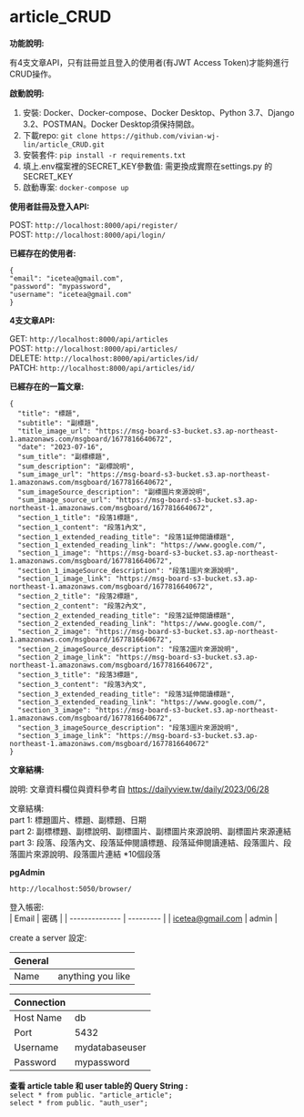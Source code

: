 # article_CRUD

**功能說明:**<br> 

有4支文章API，只有註冊並且登入的使用者(有JWT Access Token)才能夠進行CRUD操作。

**啟動說明:**

1. 安裝:  Docker、Docker-compose、Docker Desktop、Python 3.7、Django 3.2、POSTMAN。Docker Desktop須保持開啟。
2. 下載repo: ```git clone https://github.com/vivian-wj-lin/article_CRUD.git```
3. 安裝套件: ```pip install -r requirements.txt```
4. 填上.env檔案裡的SECRET_KEY參數值: 需更換成實際在settings.py 的 SECRET_KEY
5. 啟動專案: ```docker-compose up```

**使用者註冊及登入API:**<br> 

POST: ```http://localhost:8000/api/register/```<br>
POST: ```http://localhost:8000/api/login/```<br>

**已經存在的使用者:**

```
{
"email": "icetea@gmail.com",
"password": "mypassword",
"username": "icetea@gmail.com"	
}
```

**4支文章API:**<br>

GET: ```http://localhost:8000/api/articles```<br>
POST: ```http://localhost:8000/api/articles/```<br>
DELETE: ```http://localhost:8000/api/articles/id/```<br>
PATCH: ```http://localhost:8000/api/articles/id/```<br>


**已經存在的一篇文章:**

```
{
  "title": "標題",
  "subtitle": "副標題",
  "title_image_url": "https://msg-board-s3-bucket.s3.ap-northeast-1.amazonaws.com/msgboard/1677816640672",
  "date": "2023-07-16",
  "sum_title": "副標標題",
  "sum_description": "副標說明",
  "sum_image_url": "https://msg-board-s3-bucket.s3.ap-northeast-1.amazonaws.com/msgboard/1677816640672",
  "sum_imageSource_description": "副標圖片來源說明",
  "sum_image_source_url": "https://msg-board-s3-bucket.s3.ap-northeast-1.amazonaws.com/msgboard/1677816640672",
  "section_1_title": "段落1標題",
  "section_1_content": "段落1內文",
  "section_1_extended_reading_title": "段落1延伸閱讀標題",
  "section_1_extended_reading_link": "https://www.google.com/",
  "section_1_image": "https://msg-board-s3-bucket.s3.ap-northeast-1.amazonaws.com/msgboard/1677816640672",
  "section_1_imageSource_description": "段落1圖片來源說明",
  "section_1_image_link": "https://msg-board-s3-bucket.s3.ap-northeast-1.amazonaws.com/msgboard/1677816640672",
  "section_2_title": "段落2標題",
  "section_2_content": "段落2內文",
  "section_2_extended_reading_title": "段落2延伸閱讀標題",
  "section_2_extended_reading_link": "https://www.google.com/",
  "section_2_image": "https://msg-board-s3-bucket.s3.ap-northeast-1.amazonaws.com/msgboard/1677816640672",
  "section_2_imageSource_description": "段落2圖片來源說明",
  "section_2_image_link": "https://msg-board-s3-bucket.s3.ap-northeast-1.amazonaws.com/msgboard/1677816640672",
  "section_3_title": "段落3標題",
  "section_3_content": "段落3內文",
  "section_3_extended_reading_title": "段落3延伸閱讀標題",
  "section_3_extended_reading_link": "https://www.google.com/",
  "section_3_image": "https://msg-board-s3-bucket.s3.ap-northeast-1.amazonaws.com/msgboard/1677816640672",
  "section_3_imageSource_description": "段落3圖片來源說明",
  "section_3_image_link": "https://msg-board-s3-bucket.s3.ap-northeast-1.amazonaws.com/msgboard/1677816640672"
}
```

**文章結構:**<br>

說明: 文章資料欄位與資料參考自 https://dailyview.tw/daily/2023/06/28<br>

文章結構:<br>
part 1: 標題圖片、標題、副標題、日期<br>
part 2: 副標標題、副標說明、副標圖片、副標圖片來源說明、副標圖片來源連結<br>
part 3: 段落、段落內文、段落延伸閱讀標題、段落延伸閱讀連結、段落圖片、段落圖片來源說明、段落圖片連結 *10個段落<br>

**pgAdmin**

```http://localhost:5050/browser/```<br>

登入帳密:<br>
| Email            | 密碼    |
| -------------- | --------- |
| icetea@gmail.com | admin     |

create a server 設定:<br>

| General        |                  |
| -------------- | ---------------- |
| Name           | anything you like|

| Connection     |                  |
| -------------- | ---------------- |
| Host Name      | db               |
| Port           | 5432             |
| Username       | mydatabaseuser   |
| Password       | mypassword       |

**查看 article table 和 user table的 Query String :**<br>
```select * from public. "article_article";```<br>
```select * from public. "auth_user";```<br>
